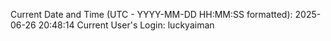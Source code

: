 Current Date and Time (UTC - YYYY-MM-DD HH:MM:SS formatted): 2025-06-26 20:48:14
Current User's Login: luckyaiman
